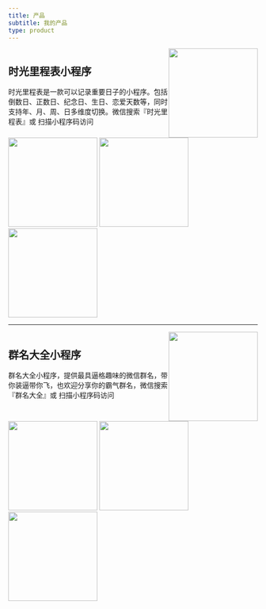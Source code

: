 ```yaml
---
title: 产品
subtitle: 我的产品
type: product
---
```


<div style="display: flex; justify-content: space-between;">
  <div class="product-intro-left">
    <h2>时光里程表小程序</h2><p>时光里程表是一款可以记录重要日子的小程序。包括倒数日、正数日、纪念日、生日、恋爱天数等，同时支持年、月、周、日多维度切换。微信搜索『时光里程表』或 扫描小程序码访问</p></div>
  <div>
    <img src="https://tva1.sinaimg.cn/large/008i3skNgy1gynquz4rdnj309k09kmxa.jpg" width="180" />
  </div>
</div>

<div class="photos-row">
  <img src="https://tva1.sinaimg.cn/large/e6c9d24egy1gzybr8xv6ij20n01aoq4k.jpg" width="180" />
  <img src="https://tva1.sinaimg.cn/large/e6c9d24egy1gzybr8ks9dj20n01at75p.jpg" width="180" />
  <img src="https://tva1.sinaimg.cn/large/e6c9d24egy1gzybr81zafj20n01bd40n.jpg" width="180" />
</div>

<hr/>

<div style="display: flex; justify-content: space-between;">
  <div class="product-intro-left">
    <h2>群名大全小程序</h2><p>群名大全小程序，提供最具逼格趣味的微信群名，带你装逼带你飞，也欢迎分享你的霸气群名，微信搜索『群名大全』或 扫描小程序码访问</p></div>
  <div>
    <img src="https://tva1.sinaimg.cn/large/e6c9d24egy1gzybvcc9xsj2076076749.jpg" width="180" />
  </div>
</div>

<div class="photos-row">
  <img src="https://tva1.sinaimg.cn/large/e6c9d24egy1gzybra1lyij20n01au3zo.jpg" width="180" />
  <img src="https://tva1.sinaimg.cn/large/e6c9d24egy1gzybr9pqndj20n01al3zo.jpg" width="180" />
  <img src="https://tva1.sinaimg.cn/large/e6c9d24egy1gzybr99u30j20n01ajq3g.jpg" width="180" />
</div>